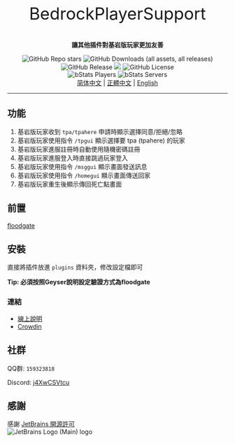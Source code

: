 <p align="center" style="font-size:38px">BedrockPlayerSupport</p>
<p align="center"><b>讓其他插件對基岩版玩家更加友善</b></p>
<p align="center">
    <img alt="GitHub Repo stars" src="https://img.shields.io/github/stars/DongShaoNB/BedrockPlayerSupport">
    <img alt="GitHub Downloads (all assets, all releases)" src="https://img.shields.io/github/downloads/DongShaoNB/BedrockPlayerSupport/total">
    <img alt="GitHub Release" src="https://img.shields.io/github/v/release/DongShaoNB/BedrockPlayerSupport">
    <a title="Crowdin" target="_blank" href="https://crowdin.com/project/mcbps"><img src="https://badges.crowdin.net/mcbps/localized.svg"></a>
    <img alt="GitHub License" src="https://img.shields.io/github/license/DongShaoNB/BedrockPlayerSupport">
    <br>
    <img alt="bStats Players" src="https://img.shields.io/bstats/players/17107">
    <img alt="bStats Servers" src="https://img.shields.io/bstats/servers/17107">
	<br>
    <a href="https://github.com/DongShaoNB/BedrockPlayerSupport/blob/master/README.md">简体中文</a>
     | 
    <a href="https://github.com/DongShaoNB/BedrockPlayerSupport/blob/master/README_TW.md">正體中文</a>
     | 
    <a href="https://github.com/DongShaoNB/BedrockPlayerSupport/blob/master/README_EN.md">English</a></p>

------------------------------

## 功能

 1. 基岩版玩家收到 `tpa/tpahere` 申請時顯示選擇同意/拒絕/忽略
 2. 基岩版玩家使用指令 `/tpgui` 顯示選擇要 tpa (tpahere) 的玩家 
 3. 基岩版玩家進服註冊時自動使用隨機密碼註冊
 4. 基岩版玩家進服登入時直接跳過玩家登入
 5. 基岩版玩家使用指令 `/msggui` 顯示畫面發送訊息
 6. 基岩版玩家使用指令 `/homegui` 顯示畫面傳送回家
 7. 基岩版玩家重生後顯示傳回死亡點畫面

## 前置

[floodgate][1]

## 安裝

直接將插件放進 `plugins` 資料夾，修改設定檔即可  

**Tip: 必須按照Geyser說明設定驗證方式為floodgate**

### 連結

- [線上說明][2]
- [Crowdin][3]

## 社群

QQ群: `159323818`

Discord: [j4XwCSVtcu][4]

## 感謝
感謝 [JetBrains 開源許可][5]  
![JetBrains Logo (Main) logo](https://resources.jetbrains.com/storage/products/company/brand/logos/jb_beam.svg)


[1]: https://geysermc.org/download#floodgate
[2]: https://docs.bps.dsnb.cc
[3]: https://zh.crowdin.com/project/mcbps
[4]: https://discord.gg/j4XwCSVtcu
[5]: https://jb.gg/OpenSourceSupport
